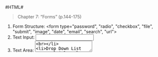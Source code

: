 #HTML#

> Chapter 7: “Forms” (p.144-175)
1. Form Structure: <form type="password", "radio", "checkbox", "file", "submit", "image", "date", "email", "search", "url"><br>
2. Text Input: <input><br>
3. Text Area: <textarea><br>
4. Drop Down List Box, Multiple Select Box <select><br>
5. Button & Hidden Controls <button><br>
6. Labelling Form Controls: <label><br>
7. Grouping Form Elements <fieldset> <legend><br>
  
> Chapter 14: “Lists, Tables & Forms” (pp.330-357)
1. Bullet Point Styles: list-style-type<br>
2. Images for Bullets: list-style-image<br>
3. Positioning the Marker: list-style-position<br>
4. List Shorthand: list-style<br>
5. Table Properties on p. 337<br>
6. Border on Empty Cells: empty-cells<br>
7. Gaps between Cells: border-spacing, border-collapse<br>
8. Styling Forms, Text Inputs, Submit Buttons, Fieldsets & Legends<br>
9. Aligning Form Controls<br>
  
#JS#
>Chapter 6: “Events” (pp.243-292)
1. Interactions create events, events trigger code, code respondds to users.
